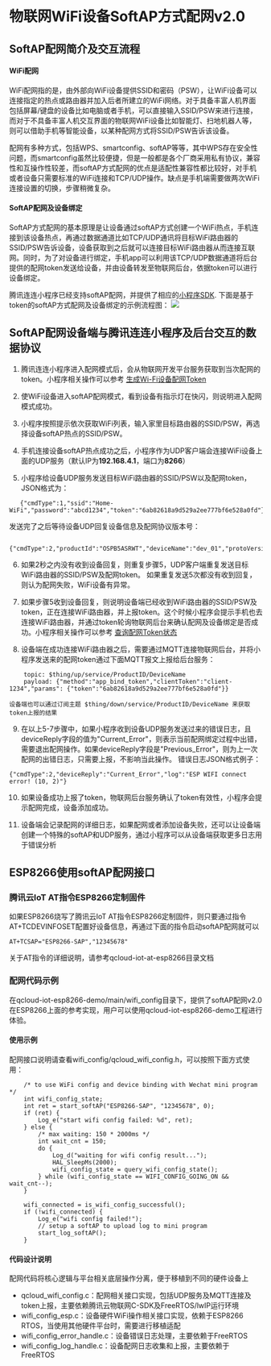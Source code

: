 # 物联网WiFi设备SoftAP方式配网v2.0

## SoftAP配网简介及交互流程
#### WiFi配网
WiFi配网指的是，由外部向WiFi设备提供SSID和密码（PSW），让WiFi设备可以连接指定的热点或路由器并加入后者所建立的WiFi网络。对于具备丰富人机界面包括屏幕/键盘的设备比如电脑或者手机，可以直接输入SSID/PSW来进行连接，而对于不具备丰富人机交互界面的物联网WiFi设备比如智能灯、扫地机器人等，则可以借助手机等智能设备，以某种配网方式将SSID/PSW告诉该设备。

配网有多种方式，包括WPS、smartconfig、softAP等等，其中WPS存在安全性问题，而smartconfig虽然比较便捷，但是一般都是各个厂商采用私有协议，兼容性和互操作性较差，而softAP方式配网的优点是适配性兼容性都比较好，对手机或者设备只需要标准的WiFi连接和TCP/UDP操作。缺点是手机端需要做两次WiFi连接设置的切换，步骤稍微复杂。

#### SoftAP配网及设备绑定
SoftAP方式配网的基本原理是让设备通过softAP方式创建一个WiFi热点，手机连接到该设备热点，再通过数据通道比如TCP/UDP通讯将目标WiFi路由器的SSID/PSW告诉设备，设备获取到之后就可以连接目标WiFi路由器从而连接互联网。同时，为了对设备进行绑定，手机app可以利用该TCP/UDP数据通道将后台提供的配网token发送给设备，并由设备转发至物联网后台，依据token可以进行设备绑定。

腾讯连连小程序已经支持softAP配网，并提供了相应的[小程序SDK](https://github.com/tencentyun/qcloud-iotexplorer-appdev-miniprogram-sdk).
下面是基于token的softAP方式配网及设备绑定的示例流程图：
![](https://main.qcloudimg.com/raw/a146b79d88299a59507d81eaad99137c.jpg)

## SoftAP配网设备端与腾讯连连小程序及后台交互的数据协议
1. 腾讯连连小程序进入配网模式后，会从物联网开发平台服务获取到当次配网的token。小程序相关操作可以参考 [生成Wi-Fi设备配网Token](https://cloud.tencent.com/document/product/1081/44044)

2. 使WiFi设备进入softAP配网模式，看到设备有指示灯在快闪，则说明进入配网模式成功。
    
3. 小程序按照提示依次获取WiFi列表，输入家里目标路由器的SSID/PSW，再选择设备softAP热点的SSID/PSW。

4. 手机连接设备softAP热点成功之后，小程序作为UDP客户端会连接WiFi设备上面的UDP服务（默认IP为**192.168.4.1**，端口为**8266**）

5. 小程序给设备UDP服务发送目标WiFi路由器的SSID/PSW以及配网token，JSON格式为：
```
   {"cmdType":1,"ssid":"Home-WiFi","password":"abcd1234","token":"6ab82618a9d529a2ee777bf6e528a0fd"} 
```
   发送完了之后等待设备UDP回复设备信息及配网协议版本号：
```   
   {"cmdType":2,"productId":"OSPB5ASRWT","deviceName":"dev_01","protoVersion":"2.0"}
```   
6. 如果2秒之内没有收到设备回复，则重复步骤5，UDP客户端重复发送目标WiFi路由器的SSID/PSW及配网token。
   如果重复发送5次都没有收到回复，则认为配网失败，WiFi设备有异常。
    
7. 如果步骤5收到设备回复，则说明设备端已经收到WiFi路由器的SSID/PSW及token，正在连接WiFi路由器，并上报token。这个时候小程序会提示手机也去连接WiFi路由器，并通过token轮询物联网后台来确认配网及设备绑定是否成功。小程序相关操作可以参考 [查询配网Token状态](https://cloud.tencent.com/document/product/1081/44045)

8. 设备端在成功连接WiFi路由器之后，需要通过MQTT连接物联网后台，并将小程序发送来的配网token通过下面MQTT报文上报给后台服务：
```
    topic: $thing/up/service/ProductID/DeviceName
    payload: {"method":"app_bind_token","clientToken":"client-1234","params": {"token":"6ab82618a9d529a2ee777bf6e528a0fd"}}
```
    设备端也可以通过订阅主题 $thing/down/service/ProductID/DeviceName 来获取token上报的结果
    
9. 在以上5-7步骤中，如果小程序收到设备UDP服务发送过来的错误日志，且deviceReply字段的值为"Current_Error"，则表示当前配网绑定过程中出错，需要退出配网操作。如果deviceReply字段是"Previous_Error"，则为上一次配网的出错日志，只需要上报，不影响当此操作。
错误日志JSON格式例子：
```
{"cmdType":2,"deviceReply":"Current_Error","log":"ESP WIFI connect error! (10, 2)"} 
```
10. 如果设备成功上报了token，物联网后台服务确认了token有效性，小程序会提示配网完成，设备添加成功。

11. 设备端会记录配网的详细日志，如果配网或者添加设备失败，还可以让设备端创建一个特殊的softAP和UDP服务，通过小程序可以从设备端获取更多日志用于错误分析

## ESP8266使用softAP配网接口
### 腾讯云IoT AT指令ESP8266定制固件
如果ESP8266烧写了腾讯云IoT AT指令ESP8266定制固件，则只要通过指令AT+TCDEVINFOSET配置好设备信息，再通过下面的指令启动softAP配网就可以
```
AT+TCSAP="ESP8266-SAP","12345678"
```
关于AT指令的详细说明，请参考qcloud-iot-at-esp8266目录文档

### 配网代码示例
在qcloud-iot-esp8266-demo/main/wifi_config目录下，提供了softAP配网v2.0在ESP8266上面的参考实现，用户可以使用qcloud-iot-esp8266-demo工程进行体验。

#### 使用示例
配网接口说明请查看wifi_config/qcloud_wifi_config.h，可以按照下面方式使用：

```
    /* to use WiFi config and device binding with Wechat mini program */
    int wifi_config_state;
    int ret = start_softAP("ESP8266-SAP", "12345678", 0);
    if (ret) {
        Log_e("start wifi config failed: %d", ret);
    } else {
        /* max waiting: 150 * 2000ms */
        int wait_cnt = 150;
        do {
            Log_d("waiting for wifi config result...");
            HAL_SleepMs(2000);            
            wifi_config_state = query_wifi_config_state();
        } while (wifi_config_state == WIFI_CONFIG_GOING_ON && wait_cnt--);
    }

    wifi_connected = is_wifi_config_successful();
    if (!wifi_connected) {
        Log_e("wifi config failed!");
        // setup a softAP to upload log to mini program
        start_log_softAP();
    }

```

#### 代码设计说明
配网代码将核心逻辑与平台相关底层操作分离，便于移植到不同的硬件设备上
- qcloud_wifi_config.c：配网相关接口实现，包括UDP服务及MQTT连接及token上报，主要依赖腾讯云物联网C-SDK及FreeRTOS/lwIP运行环境
- wifi_config_esp.c：设备硬件WiFi操作相关接口实现，依赖于ESP8266 RTOS，当使用其他硬件平台时，需要进行移植适配
- wifi_config_error_handle.c：设备错误日志处理，主要依赖于FreeRTOS
- wifi_config_log_handle.c：设备配网日志收集和上报，主要依赖于FreeRTOS

